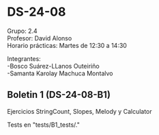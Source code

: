 # DS-24-08

Grupo: 2.4<br>
Profesor: David Alonso<br>
Horario prácticas: Martes de 12:30 a 14:30<br>

Integrantes: <br>
  -Bosco Suárez-LLanos Outeiriño<br>
  -Samanta Karolay Machuca Montalvo<br>
 
 ## Boletin 1  (DS-24-08-B1)
 
 Ejercicios StringCount, Slopes, Melody y Calculator
 
 Tests en "tests/B1_tests/."
 
 
